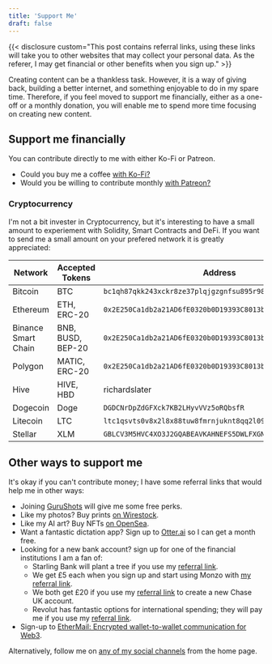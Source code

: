 ```yaml
---
title: 'Support Me'
draft: false
---
```


{{< disclosure custom="This post contains referral links, using these links will take you to other websites that may collect your personal data. As the referer, I may get financial or other benefits when you sign up." >}}

Creating content can be a thankless task. However, it is a way of giving back, building a better internet, and something enjoyable to do in my spare time. Therefore, if you feel moved to support me financially, either as a one-off or a monthly donation, you will enable me to spend more time focusing on creating new content.

## Support me financially

You can contribute directly to me with either Ko-Fi or Patreon.

- Could you buy me a coffee [with Ko-Fi?](https://ko-fi.com/richardslater)
- Would you be willing to contribute monthly [with Patreon?](https://www.patreon.com/richardslater)

### Cryptocurrency

I'm not a bit invester in Cryptocurrency, but it's interesting to have a small amount to experiement with Solidity, Smart Contracts and DeFi. If you want to send me a small amount on your prefered network it is greatly appreciated:

| Network             | Accepted Tokens   | Address                                                    |
|---------------------|-------------------|------------------------------------------------------------|
| Bitcoin             | BTC               | `bc1qh87qkk243xckr8ze37plqjgzgnfsu895r98dqr`               |
| Ethereum            | ETH, ERC-20       | `0x2E250Ca1db2a21AD6fE0320b0D19393C8013b0Ce`               |
| Binance Smart Chain | BNB, BUSD, BEP-20 | `0x2E250Ca1db2a21AD6fE0320b0D19393C8013b0Ce`               |
| Polygon             | MATIC, ERC-20     | `0x2E250Ca1db2a21AD6fE0320b0D19393C8013b0Ce`               |
| Hive                | HIVE, HBD         | richardslater                                              |
| Dogecoin            | Doge              | `DGDCNrDpZdGFXck7KB2LHyvVVz5oRQbsfR`                       |
| Litecoin            | LTC               | `ltc1qsvts0v8x2l8x88tuw8fmrnjuknt8qq2l099k40`              |
| Stellar             | XLM               | `GBLCV3M5HVC4XO3J2GQABEAVKAHNEFS5DWLFXGNLKFTI4USGENWZ7YTR` |

## Other ways to support me

It's okay if you can't contribute money; I have some referral links that would help me in other ways:

- Joining [GuruShots](https://share.gurushots.com/p6hXejKfpj4yob3E6) will give me some free perks.
- Like my photos? Buy prints [on Wirestock](https://wirestock.io/richard.slater/portfolio).
- Like my AI art? Buy NFTs [on OpenSea](https://opensea.io/Scetrov).
- Want a fantastic dictation app? Sign up to [Otter.ai](https://otter.ai/referrals/ZG0MARX7) so I can get a month free.
- Looking for a new bank account? sign up for one of the financial institutions I am a fan of:
  - Starling Bank will plant a tree if you use my [referral link](https://www.starlingbank.com/referral/?code=FPBEFC).
  - We get £5 each when you sign up and start using Monzo with [my referral link](https://join.monzo.com/c/kpq6hgp).
  - We both get £20 if you use my [referral link](https://www.chase.co.uk/gb/en/download/?code=NfRIRwGW.&shortlink=refer&pid=raf&af_channel=raf) to create a new Chase UK account.
  - Revolut has fantastic options for international spending; they will pay me if you use my [referral link](https://www.revolut.com/referral/richar1o5!MAY1-22-AR).
- Sign-up to [EtherMail: Encrypted wallet-to-wallet communication for Web3](https://ethermail.io/?afid=633eb6ef81bf7c7fdff55939).

Alternatively, follow me on [any of my social channels](https://www.richard-slater.co.uk/) from the home page.
